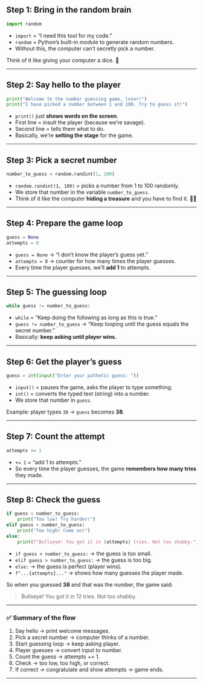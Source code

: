 ## **Step 1: Bring in the random brain**

```python
import random
```

* `import` = “I need this tool for my code.”
* `random` = Python’s built-in module to generate random numbers.
* Without this, the computer can’t secretly pick a number.

Think of it like giving your computer a dice. 🎲

---

## **Step 2: Say hello to the player**

```python
print("Welcome to the number guessing game, loser!")
print("I have picked a number between 1 and 100. Try to guess it!")
```

* `print()` just **shows words on the screen**.
* First line = insult the player (because we’re savage).
* Second line = tells them what to do.
* Basically, we’re **setting the stage** for the game.

---

## **Step 3: Pick a secret number**

```python
number_to_guess = random.randint(1, 100)
```

* `random.randint(1, 100)` = picks a number from 1 to 100 randomly.
* We store that number in the variable `number_to_guess`.
* Think of it like the computer **hiding a treasure** and you have to find it. 🏴‍☠️

---

## **Step 4: Prepare the game loop**

```python
guess = None
attempts = 0
```

* `guess = None` → “I don’t know the player’s guess yet.”
* `attempts = 0` → counter for how many times the player guesses.
* Every time the player guesses, we’ll **add 1** to attempts.

---

## **Step 5: The guessing loop**

```python
while guess != number_to_guess:
```

* `while` = “Keep doing the following as long as this is true.”
* `guess != number_to_guess` → “Keep looping until the guess equals the secret number.”
* Basically: **keep asking until player wins.**

---

## **Step 6: Get the player’s guess**

```python
guess = int(input("Enter your pathetic guess: "))
```

* `input()` = pauses the game, asks the player to type something.
* `int()` = converts the typed text (string) into a number.
* We store that number in `guess`.

Example: player types `38` → `guess` becomes **38**.

---

## **Step 7: Count the attempt**

```python
attempts += 1
```

* `+= 1` = “add 1 to attempts.”
* So every time the player guesses, the game **remembers how many tries** they made.

---

## **Step 8: Check the guess**

```python
if guess < number_to_guess:
    print("Too low! Try harder!")
elif guess > number_to_guess:
    print("Too high! Come on!")
else:
    print(f"Bullseye! You got it in {attempts} tries. Not too shabby.")
```

* `if guess < number_to_guess:` → the guess is too small.
* `elif guess > number_to_guess:` → the guess is too big.
* `else:` → the guess is perfect (player wins).
* `f"...{attempts}..."` → shows how many guesses the player made.

So when you guessed **38** and that was the number, the game said:

> Bullseye! You got it in 12 tries. Not too shabby.

---

### ✅ **Summary of the flow**

1. Say hello → print welcome messages.
2. Pick a secret number → computer thinks of a number.
3. Start guessing loop → keep asking player.
4. Player guesses → convert input to number.
5. Count the guess → attempts += 1.
6. Check → too low, too high, or correct.
7. If correct → congratulate and show attempts → game ends.

---


